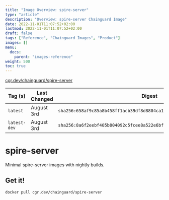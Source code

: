 ```yaml
---
title: "Image Overview: spire-server"
type: "article"
description: "Overview: spire-server Chainguard Image"
date: 2022-11-01T11:07:52+02:00
lastmod: 2022-11-01T11:07:52+02:00
draft: false
tags: ["Reference", "Chainguard Images", "Product"]
images: []
menu:
  docs:
    parent: "images-reference"
weight: 500
toc: true
---
```


[cgr.dev/chainguard/spire-server](https://github.com/chainguard-images/images/tree/main/images/spire-server)

| Tag (s)       | Last Changed | Digest                                                                    |
|---------------|--------------|---------------------------------------------------------------------------|
|  `latest`     | August 3rd   | `sha256:658af9c85a8b458ff1acb39df8d8804ca1e092bce4eddef4ba525df507b93cde` |
|  `latest-dev` | August 3rd   | `sha256:8a6f2eebf405b804092c5fcee8a522e6bf6a658f9c1130205ca85474558d716c` |

# spire-server

Minimal spire-server images with nightly builds.

## Get it!

```shell
docker pull cgr.dev/chainguard/spire-server
```

